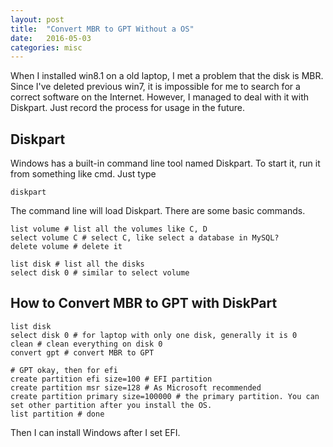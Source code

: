 ```yaml
---
layout: post
title:  "Convert MBR to GPT Without a OS"
date:   2016-05-03
categories: misc
---
```


When I installed win8.1 on a old laptop, I met a problem that the disk is MBR. Since I've deleted previous win7, it is impossible for me to search for a correct software on the Internet. However, I managed to deal with it with Diskpart. Just record the process for usage in the future.

## Diskpart

Windows has a built-in command line tool named Diskpart. To start it, run it from something like cmd. Just type

```shell
diskpart
```

The command line will load Diskpart. There are some basic commands.

```shell
list volume # list all the volumes like C, D
select volume C # select C, like select a database in MySQL?
delete volume # delete it

list disk # list all the disks
select disk 0 # similar to select volume
```

## How to Convert MBR to GPT with DiskPart
```shell
list disk
select disk 0 # for laptop with only one disk, generally it is 0
clean # clean everything on disk 0
convert gpt # convert MBR to GPT

# GPT okay, then for efi
create partition efi size=100 # EFI partition
create partition msr size=128 # As Microsoft recommended
create partition primary size=100000 # the primary partition. You can set other partition after you install the OS.
list partition # done
```
Then I can install Windows after I set EFI.
